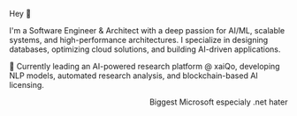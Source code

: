 Hey 👋

I'm a Software Engineer & Architect with a deep passion for AI/ML, scalable systems, and high-performance architectures. I specialize in designing databases, optimizing cloud solutions, and building AI-driven applications.

🚀 Currently leading an AI-powered research platform @ xaiQo, developing NLP models, automated research analysis, and blockchain-based AI licensing.
                                                                                                                                                                            
<div align="right">Biggest Microsoft especialy .net hater</div>
